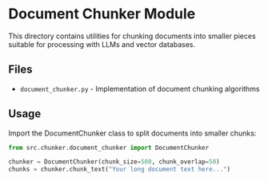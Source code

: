 # Document Chunker Module

This directory contains utilities for chunking documents into smaller pieces suitable for processing with LLMs and vector databases.

## Files

- `document_chunker.py` - Implementation of document chunking algorithms

## Usage

Import the DocumentChunker class to split documents into smaller chunks:

```python
from src.chunker.document_chunker import DocumentChunker

chunker = DocumentChunker(chunk_size=500, chunk_overlap=50)
chunks = chunker.chunk_text("Your long document text here...")
```
